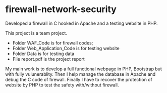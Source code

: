 # firewall-network-security
Developed a firewall in C hooked in Apache and a testing website in PHP.

This project is a team project. 
- Folder WAF_Code is for firewall codes;
- Folder Web_Application_Code is for testing website
- Folder Data is for testing data
- File report.pdf is the project report

My main work is to develop a full functional webpage in PHP, Bootstrap but with fully vulunerablity. Then I help manage the database in Apache and debug the C code of firewall. Finally I have to recover the protection of website by PHP to test the safety with/without firewall.
